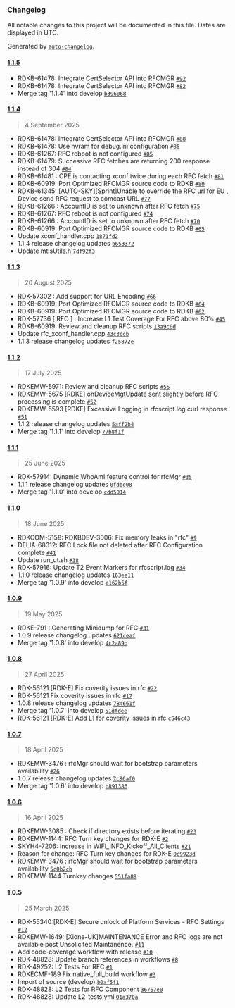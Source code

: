 ### Changelog

All notable changes to this project will be documented in this file. Dates are displayed in UTC.

Generated by [`auto-changelog`](https://github.com/CookPete/auto-changelog).

#### [1.1.5](https://github.com/rdkcentral/rfc/compare/1.1.4...1.1.5)

- RDKB-61478: Integrate CertSelector API into RFCMGR [`#92`](https://github.com/rdkcentral/rfc/pull/92)
- RDKB-61478: Integrate CertSelector API into RFCMGR [`#82`](https://github.com/rdkcentral/rfc/pull/82)
- Merge tag '1.1.4' into develop [`b396068`](https://github.com/rdkcentral/rfc/commit/b39606848abe2e990fee81f1f091cdb7bd380db4)

#### [1.1.4](https://github.com/rdkcentral/rfc/compare/1.1.3...1.1.4)

> 4 September 2025

- RDKB-61478: Integrate CertSelector API into RFCMGR [`#88`](https://github.com/rdkcentral/rfc/pull/88)
- RDKB-61478: Use nvram for debug.ini configuration [`#86`](https://github.com/rdkcentral/rfc/pull/86)
- RDKB-61267: RFC reboot is not configured [`#85`](https://github.com/rdkcentral/rfc/pull/85)
- RDKB-61479: Successive RFC fetches are returning 200 response instead of 304 [`#84`](https://github.com/rdkcentral/rfc/pull/84)
- RDKB-61481 : CPE is contacting xconf twice during each RFC fetch [`#81`](https://github.com/rdkcentral/rfc/pull/81)
- RDKB-60919: Port Optimized RFCMGR source code to RDKB [`#80`](https://github.com/rdkcentral/rfc/pull/80)
- RDKB-61345: [AUTO-SKY][Sprint]Unable to override the RFC url for EU , Device send RFC request to comcast URL [`#77`](https://github.com/rdkcentral/rfc/pull/77)
- RDKB-61266 : AccountID is set to unknown after RFC fetch [`#75`](https://github.com/rdkcentral/rfc/pull/75)
- RDKB-61267: RFC reboot is not configured [`#74`](https://github.com/rdkcentral/rfc/pull/74)
- RDKB-61266 : AccountID is set to unknown after RFC fetch [`#70`](https://github.com/rdkcentral/rfc/pull/70)
- RDKB-60919: Port Optimized RFCMGR source code to RDKB [`#65`](https://github.com/rdkcentral/rfc/pull/65)
- Update xconf_handler.cpp [`1871fd2`](https://github.com/rdkcentral/rfc/commit/1871fd2d6cdc0d7a6ea3d105caddbcce388bea03)
- 1.1.4 release changelog updates [`b653372`](https://github.com/rdkcentral/rfc/commit/b6533724dfa1a5baa0b321a458d7061130f49c7e)
- Update mtlsUtils.h [`7df92f3`](https://github.com/rdkcentral/rfc/commit/7df92f3845169a61e6c2f14a22e6c70462a41e9e)

#### [1.1.3](https://github.com/rdkcentral/rfc/compare/1.1.2...1.1.3)

> 20 August 2025

- RDK-57302 : Add support for URL Encoding [`#66`](https://github.com/rdkcentral/rfc/pull/66)
- RDKB-60919: Port Optimized RFCMGR source code to RDKB [`#64`](https://github.com/rdkcentral/rfc/pull/64)
- RDKB-60919: Port Optimized RFCMGR source code to RDKB [`#62`](https://github.com/rdkcentral/rfc/pull/62)
- RDK-57736 [ RFC ] : Increase L1 Test Coverage For RFC above 80% [`#45`](https://github.com/rdkcentral/rfc/pull/45)
- RDKB-60919: Review and cleanup RFC scripts [`13a9c0d`](https://github.com/rdkcentral/rfc/commit/13a9c0d7e4030501e64d2f8d6c8347e1dac6b3aa)
- Update rfc_xconf_handler.cpp [`43c3ccb`](https://github.com/rdkcentral/rfc/commit/43c3ccb8b058838bded67663de543d8c71191023)
- 1.1.3 release changelog updates [`f25872e`](https://github.com/rdkcentral/rfc/commit/f25872e12d26126aba9b2061e9ebaf5da8565299)

#### [1.1.2](https://github.com/rdkcentral/rfc/compare/1.1.1...1.1.2)

> 17 July 2025

- RDKEMW-5971: Review and cleanup RFC scripts [`#55`](https://github.com/rdkcentral/rfc/pull/55)
- RDKEMW-5675 [RDKE] onDeviceMgtUpdate sent slightly before RFC processing is complete [`#52`](https://github.com/rdkcentral/rfc/pull/52)
- RDKEMW-5593 [RDKE] Excessive Logging in rfcscript.log curl response  [`#51`](https://github.com/rdkcentral/rfc/pull/51)
- 1.1.2 release changelog updates [`5aff2b4`](https://github.com/rdkcentral/rfc/commit/5aff2b469f92859affaa670234017c6983d52516)
- Merge tag '1.1.1' into develop [`77b8f1f`](https://github.com/rdkcentral/rfc/commit/77b8f1f00a13e231cb0e8a13f526809425a1e362)

#### [1.1.1](https://github.com/rdkcentral/rfc/compare/1.1.0...1.1.1)

> 25 June 2025

- RDK-57914: Dynamic WhoAmI feature control for rfcMgr [`#35`](https://github.com/rdkcentral/rfc/pull/35)
- 1.1.1 release changelog updates [`0fdbe08`](https://github.com/rdkcentral/rfc/commit/0fdbe08ff4df491b75797a27fb800a90100299af)
- Merge tag '1.1.0' into develop [`cdd5014`](https://github.com/rdkcentral/rfc/commit/cdd5014d7162beaa4861179a306e41d0e8f83b67)

#### [1.1.0](https://github.com/rdkcentral/rfc/compare/1.0.9...1.1.0)

> 18 June 2025

- RDKCOM-5158: RDKBDEV-3006: Fix memory leaks in "rfc" [`#9`](https://github.com/rdkcentral/rfc/pull/9)
- DELIA-68312: RFC Lock file not deleted after RFC Configuration complete [`#41`](https://github.com/rdkcentral/rfc/pull/41)
- Update run_ut.sh [`#38`](https://github.com/rdkcentral/rfc/pull/38)
- RDK-57916: Update T2 Event Markers for rfcscript.log [`#34`](https://github.com/rdkcentral/rfc/pull/34)
- 1.1.0 release changelog updates [`163ee11`](https://github.com/rdkcentral/rfc/commit/163ee115f22417d8fc9ca449dc08b4be496c7f8a)
- Merge tag '1.0.9' into develop [`e162b5f`](https://github.com/rdkcentral/rfc/commit/e162b5fb69d7f8aae74b6c1446fe38825964c1af)

#### [1.0.9](https://github.com/rdkcentral/rfc/compare/1.0.8...1.0.9)

> 19 May 2025

- RDKE-791 : Generating Minidump for RFC [`#31`](https://github.com/rdkcentral/rfc/pull/31)
- 1.0.9 release changelog updates [`621ceaf`](https://github.com/rdkcentral/rfc/commit/621ceafb4091302a34501262c5a86f3f9dfc7f86)
- Merge tag '1.0.8' into develop [`4c2a89b`](https://github.com/rdkcentral/rfc/commit/4c2a89b93f9226f3ed80f6abbba86a3cd27addbd)

#### [1.0.8](https://github.com/rdkcentral/rfc/compare/1.0.7...1.0.8)

> 27 April 2025

- RDK-56121 [RDK-E] Fix coverity issues in rfc [`#22`](https://github.com/rdkcentral/rfc/pull/22)
- RDK-56121 Fix coverity issues in rfc [`#17`](https://github.com/rdkcentral/rfc/pull/17)
- 1.0.8 release changelog updates [`784661f`](https://github.com/rdkcentral/rfc/commit/784661fb1bebb580b38311d3c7acb9322ef4294a)
- Merge tag '1.0.7' into develop [`51dfdee`](https://github.com/rdkcentral/rfc/commit/51dfdee0092fafda84f5fff29efc02bdf2ce598b)
- RDK-56121 [RDK-E] Add L1 for coverity issues in rfc [`c546c43`](https://github.com/rdkcentral/rfc/commit/c546c4383268f2c0801bfef6140c5288ad0c1d9a)

#### [1.0.7](https://github.com/rdkcentral/rfc/compare/1.0.6...1.0.7)

> 18 April 2025

- RDKEMW-3476 : rfcMgr should wait for bootstrap parameters availability [`#26`](https://github.com/rdkcentral/rfc/pull/26)
- 1.0.7 release changelog updates [`7c86af0`](https://github.com/rdkcentral/rfc/commit/7c86af0423988810b0a121c414046e79dee5cad8)
- Merge tag '1.0.6' into develop [`b891386`](https://github.com/rdkcentral/rfc/commit/b89138613760895515d9566b6b85b155fbb6dcfa)

#### [1.0.6](https://github.com/rdkcentral/rfc/compare/1.0.5...1.0.6)

> 16 April 2025

- RDKEMW-3085 : Check if directory exists before iterating [`#23`](https://github.com/rdkcentral/rfc/pull/23)
- RDKEMW-1144: RFC Turn key changes for RDK-E [`#2`](https://github.com/rdkcentral/rfc/pull/2)
- SKYH4-7206: Increase in WIFI_INFO_Kickoff_All_Clients [`#21`](https://github.com/rdkcentral/rfc/pull/21)
- Reason for change: RFC Turn key changes for RDK-E [`0c9923d`](https://github.com/rdkcentral/rfc/commit/0c9923d25617fb4ed10d5ca4a9b324dd68f6e947)
- RDKEMW-3476 : rfcMgr should wait for bootstrap parameters availability [`5c0b2cb`](https://github.com/rdkcentral/rfc/commit/5c0b2cb787800ef70bf2f2b352b92923ca225c79)
- RDKEMW-1144 Turnkey changes [`551fa89`](https://github.com/rdkcentral/rfc/commit/551fa89cd6841022ff4e0af50eaf6a3fe01356db)

#### 1.0.5

> 25 March 2025

- RDK-55340:[RDK-E] Secure unlock of Platform Services - RFC Settings [`#12`](https://github.com/rdkcentral/rfc/pull/12)
- RDKEMW-1649: [Xione-UK]MAINTENANCE Error and RFC logs are not available post Unsolicited Maintanence. [`#11`](https://github.com/rdkcentral/rfc/pull/11)
- Add code-coverage workflow with release [`#10`](https://github.com/rdkcentral/rfc/pull/10)
- RDK-48828: Update branch references in workflows [`#8`](https://github.com/rdkcentral/rfc/pull/8)
- RDK-49252: L2 Tests For RFC [`#1`](https://github.com/rdkcentral/rfc/pull/1)
- RDKECMF-189 Fix native_full_build workflow [`#3`](https://github.com/rdkcentral/rfc/pull/3)
- Import of source (develop) [`b0af5f1`](https://github.com/rdkcentral/rfc/commit/b0af5f163953ac6f23cde26dd0dd8da43afd47c7)
- RDK-48828: L2 Tests for RFC Component [`36767e0`](https://github.com/rdkcentral/rfc/commit/36767e0acbb8e7c13c8752eacc4ca98bfe654156)
- RDK-48828: Update L2-tests.yml [`01a370a`](https://github.com/rdkcentral/rfc/commit/01a370a2a82ae9f5ddf7dc580189f80a5f8cd43f)
